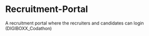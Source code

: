 # Recruitment-Portal
A recruitment portal where the recruiters and candidates can login (DIGIBOXX_Codathon)
